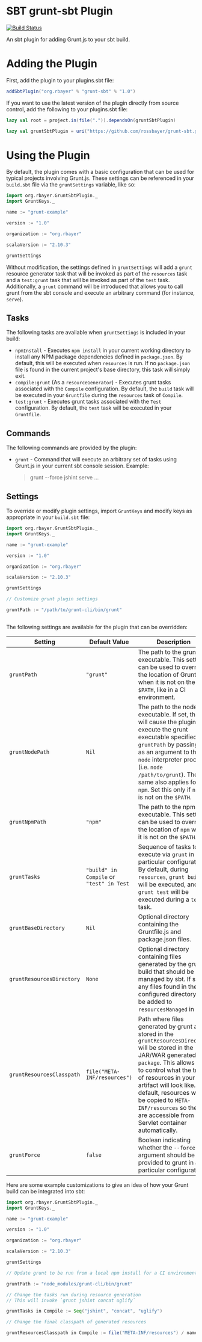 SBT grunt-sbt Plugin
====================

[![Build Status](https://travis-ci.org/rossbayer/grunt-sbt.svg?branch=master)](https://travis-ci.org/rossbayer/grunt-sbt)

An sbt plugin for adding Grunt.js to your sbt build.

Adding the Plugin
=================

First, add the plugin to your plugins.sbt file:

```scala
addSbtPlugin("org.rbayer" % "grunt-sbt" % "1.0")
```

If you want to use the latest version of the plugin directly from source
control, add the following to your plugins.sbt file:

```scala
lazy val root = project.in(file(".")).dependsOn(gruntSbtPlugin)

lazy val gruntSbtPlugin = uri("https://github.com/rossbayer/grunt-sbt.git")
```

Using the Plugin
================

By default, the plugin comes with a basic configuration that can be used for
typical projects involving Grunt.js.  These settings can be referenced in your
`build.sbt` file via the `gruntSettings` variable, like so:

```scala
import org.rbayer.GruntSbtPlugin._
import GruntKeys._

name := "grunt-example"

version := "1.0"

organization := "org.rbayer"

scalaVersion := "2.10.3"

gruntSettings

```

Without modification, the settings defined in `gruntSettings` will add a
`grunt` resource generator task that will be invoked as part of the `resources`
task and a `test:grunt` task that will be invoked as part of the `test` task. 
Additionally, a `grunt` command will be introduced that allows you to call 
grunt from the sbt console and execute an arbitrary command (for instance, `serve`).

Tasks
-----

The following tasks are available when `gruntSettings` is included in your
build:

- `npmInstall` - Executes `npm install` in your current working
directory to install any NPM package dependencies defined in `package.json`.
By default, this will be executed when `resources` is run.  If no
`package.json` file is found in the current project's base directory,
this task will simply exit.
- `compile:grunt` (As a `resourceGenerator`) - Executes grunt tasks associated 
with the `Compile` configuration.  By default, the `build` task will be 
executed in your `Gruntfile` during the `resources` task of `Compile`.
- `test:grunt` - Executes grunt tasks associated with the `Test`
configuration.  By default, the `test` task will be executed in your
`Gruntfile`.

Commands
--------

The following commands are provided by the plugin:

- `grunt` - Command that will execute an arbitrary set of tasks using Grunt.js
in your current sbt console session.  Example:

    > grunt --force jshint serve
    ...

Settings
--------

To override or modify plugin settings, import `GruntKeys` 
and modify keys as appropriate in your `build.sbt` file:

```scala
import org.rbayer.GruntSbtPlugin._
import GruntKeys._

name := "grunt-example"

version := "1.0"

organization := "org.rbayer"

scalaVersion := "2.10.3"

gruntSettings

// Customize grunt plugin settings

gruntPath := "/path/to/grunt-cli/bin/grunt"
    
```

The following settings are available for the plugin that can be overridden:

| Setting | Default Value | Description |
| ------- | ------------- | ----------- |
| `gruntPath` | `"grunt"` | The path to the grunt executable. This setting can be used to override the location of Grunt.js when it is not on the `$PATH`, like in a CI environment. |
| `gruntNodePath` | `Nil` | The path to the node executable. If set, this will cause the plugin to execute the grunt executable specified via `gruntPath` by passing it as an argument to the `node` interpreter process (i.e. `node /path/to/grunt`).  The same also applies for `npm`.  Set this only if `node` is not on the `$PATH`. |
| `gruntNpmPath` | `"npm"` | The path to the npm executable.  This setting can be used to override the location of `npm` when it is not on the `$PATH`. |
| `gruntTasks` | `"build" in Compile` or `"test" in Test` | Sequence of tasks to execute via `grunt` in a particular configuration.  By default, during `resources`, `grunt build` will be executed, and `grunt test` will be executed during a `test` task. |
| `gruntBaseDirectory` | `Nil` | Optional directory containing the Gruntfile.js and package.json files. |
| `gruntResourcesDirectory` | `None` | Optional directory containing files generated by the grunt build that should be managed by sbt. If set, any files found in the configured directory will be added to `resourcesManaged` in sbt. |
| `gruntResourcesClasspath` | `file("META-INF/resources")` | Path where files generated by grunt and stored in the `gruntResourcesDirectory` will be stored in the JAR/WAR generated by `package`.  This allows you to control what the tree of resources in your final artifact will look like.  By default, resources will be copied to `META-INF/resources` so they are accessible from a Servlet container automatically. |
| `gruntForce` | `false` | Boolean indicating whether the `--force` argument should be provided to grunt in a particular configuration. |

Here are some example customizations to give an idea of how your Grunt build can be integrated into sbt:

```scala
import org.rbayer.GruntSbtPlugin._
import GruntKeys._

name := "grunt-example"

version := "1.0"

organization := "org.rbayer"

scalaVersion := "2.10.3"

gruntSettings

// Update grunt to be run from a local npm install for a CI environment

gruntPath := "node_modules/grunt-cli/bin/grunt"

// Change the tasks run during resource generation
// This will invoke `grunt jshint concat uglify`

gruntTasks in Compile := Seq("jshint", "concat", "uglify")

// Change the final classpath of generated resources

gruntResourcesClasspath in Compile := file("META-INF/resources") / name.value / version.value

```

